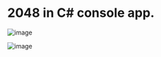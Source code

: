 # 2048 in C# console app.

![image](https://user-images.githubusercontent.com/35856442/158447753-019150bb-7ff4-44dc-91fc-495c54fa9b63.png)

![image](https://user-images.githubusercontent.com/35856442/158448574-51b18908-3fe0-49c6-99ac-0ba0a5aac4a1.png)
